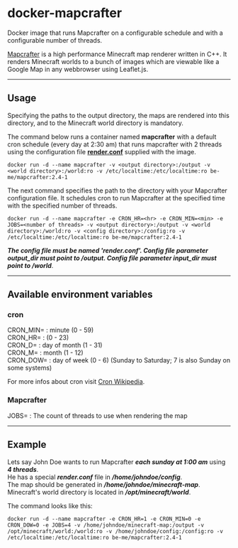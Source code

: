 # docker-mapcrafter

Docker image that runs Mapcrafter on a configurable schedule and with a configurable number of threads.

[Mapcrafter](https://mapcrafter.org) is a high performance Minecraft map renderer written in C++. It renders Minecraft worlds to a bunch of images which are viewable like a Google Map in any webbrowser using Leaflet.js.

---

## Usage
Specifying the paths to the output directory, the maps are rendered into this directory, and to the Minecraft world directory is mandatory.

The command below runs a container named **mapcrafter** with a default cron schedule (every day at 2:30 am) that runs mapcrafter with 2 threads using the configuration file **[render.conf](https://github.com/be-me/docker-mapcrafter/blob/master/render.conf)** supplied with the image.

```
docker run -d --name mapcrafter -v <output directory>:/output -v <world directory>:/world:ro -v /etc/localtime:/etc/localtime:ro be-me/mapcrafter:2.4-1
```

The next command specifies the path to the directory with your Mapcrafter configuration file. It schedules cron to run Mapcrafter at the specified time with the specified number of threads.

```
docker run -d --name mapcrafter -e CRON_HR=<hr> -e CRON_MIN=<min> -e JOBS=<number of threads> -v <output directory>:/output -v <world directory>:/world:ro -v <config directory>:/config:ro -v /etc/localtime:/etc/localtime:ro be-me/mapcrafter:2.4-1
```

***The config file must be named 'render.conf'. Config file parameter output_dir must point to /output. Config file parameter input_dir must point to /world***.

---

## Available environment variables
### cron
CRON_MIN=<minute> : minute (0 - 59)  
CRON_HR=<hour> : (0 - 23)  
CRON_D=<day> : day of month (1 - 31)  
CRON_M=<month> : month (1 - 12)  
CRON_DOW=<dow> : day of week (0 - 6) (Sunday to Saturday; 7 is also Sunday on some systems)

For more infos about cron visit [Cron Wikipedia](https://en.wikipedia.org/wiki/Cron).

### Mapcrafter
JOBS=<value> : The count of threads to use when rendering the map

---

## Example
Lets say John Doe wants to run Mapcrafter ***each sunday at 1:00 am*** using ***4 threads***.   
He has a special ***render.conf*** file in ***/home/johndoe/config***.   
The map should be generated in ***/home/johndoe/minecraft-map***.   
Minecraft's world directory is located in ***/opt/minecraft/world***.

The command looks like this:

```
docker run -d --name mapcrafter -e CRON_HR=1 -e CRON_MIN=0 -e CRON_DOW=0 -e JOBS=4 -v /home/johndoe/minecraft-map:/output -v /opt/minecraft/world:/world:ro -v /home/johndoe/config:/config:ro -v /etc/localtime:/etc/localtime:ro be-me/mapcrafter:2.4-1
```
